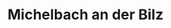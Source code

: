 ---
title: Michelbach an der Bilz
url: /michelbach-an-der-bilz/
latitude: 49.074
longitude: 9.768
---